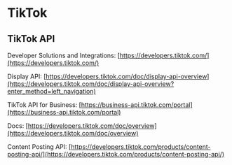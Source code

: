 # TikTok

## TikTok API

Developer Solutions and Integrations: [https://developers.tiktok.com/](https://developers.tiktok.com/)

Display API: [https://developers.tiktok.com/doc/display-api-overview](https://developers.tiktok.com/doc/display-api-overview?enter_method=left_navigation)

TikTok API for Business: [https://business-api.tiktok.com/portal](https://business-api.tiktok.com/portal)

Docs: [https://developers.tiktok.com/doc/overview](https://developers.tiktok.com/doc/overview)

Content Posting API: [https://developers.tiktok.com/products/content-posting-api/](https://developers.tiktok.com/products/content-posting-api/)
